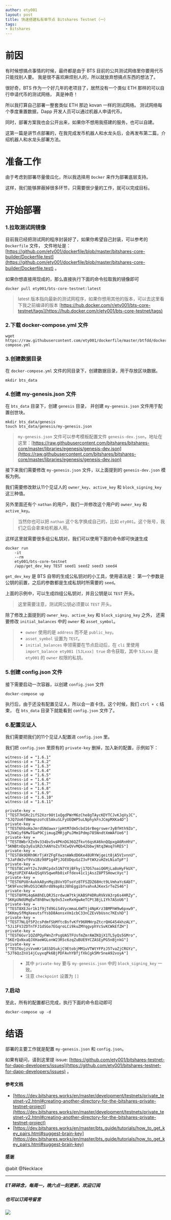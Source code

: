 ```yaml
---
author: ety001
layout: post
title: 快速搭建私有单节点 Bitshares Testnet（一）
tags:
- Bitshares
---
```

# 前因

有时候想搞点事情的时候，最终都是由于 BTS 目前的公共测试网络里你要用代币只能找别人要。
我是很不喜欢麻烦别人的，所以就放弃想搞点东西的想法了。

很好奇，BTS 作为一个好几年的老项目了，居然没有一个类似 ETH 那样的可以自行申请代币的测试网络，
真是神奇！

所以我打算自己部署一整套类似 ETH 那边 kovan 一样的测试网络。
测试网络每个季度重置数据，Dapp 开发人员可以通过机器人申请代币。

同时，部署方案我也会公开出来，如果你不想用我搭建的服务，也可以自建。

这第一篇是讲节点部署的，在我完成发币机器人和水龙头后，会再发布第二篇，介绍机器人和水龙头部署方法。

# 准备工作

由于考虑到部署尽量傻瓜化，所以我选择用 `Docker` 来作为部署底层支持。

这样，我们能够屏蔽掉很多环节，只需要很少量的工作，就可以完成目标。

# 开始部署

### 1.拉取测试网镜像

目前我已经把测试网的程序封装好了，如果你希望自己封装，可以参考的 `Dockerfile` 文件，
文件地址是：[https://github.com/ety001/dockerfile/blob/master/bitshares-core-builder/Dockerfile.test](https://github.com/ety001/dockerfile/blob/master/bitshares-core-builder/Dockerfile.test) 。

如果你想直接用现成的，那么直接执行下面的命令拉取我的镜像即可

```
docker pull ety001/bts-core-testnet:latest
```

> latest 版本指向最新的测试网程序，如果你想用其他的版本，可以去这里看下我之前编译的版本 [https://hub.docker.com/r/ety001/bts-core-testnet/tags](https://hub.docker.com/r/ety001/bts-core-testnet/tags)

### 2.下载 docker-compose.yml 文件

```
wget https://raw.githubusercontent.com/ety001/dockerfile/master/btfdd/docker-compose.yml
```

### 3.创建数据目录

在 `docker-compose.yml` 文件的同目录下，创建数据目录，用于存放区块数据。

```
mkdir bts_data
```

### 4.创建 my-genesis.json 文件

在 `bts_data` 目录下，创建 `genesis` 目录，
并创建 `my-genesis.json` 文件用于配置创世块。

```
mkdir bts_data/genesis
touch bts_data/genesis/my-genesis.json
```

> `my-genesis.json` 文件可以参考模板配置文件 `genesis-dev.json`，地址在这里：[https://raw.githubusercontent.com/bitshares/bitshares-core/master/libraries/egenesis/genesis-dev.json](https://raw.githubusercontent.com/bitshares/bitshares-core/master/libraries/egenesis/genesis-dev.json)

接下来我们需要修改 `my-genesis.json` 文件，以上面提到的 `genesis-dev.json` 模板为例。

我们需要修改默认11个见证人的 `owner_key`、`active_key` 和 `block_signing_key` 这三种值。

另外里面还有个 `nathan` 的用户，我们一并修改这个用户的 `owner_key` 和 `active_key`。

> 当然你也可以把 `nathan` 这个名字换成自己的，比如 `ety001`。这个账号，我们之后会拿来给机器人用。

这样这里就需要很多组公私钥对，我们可以使用下面的命令即可快速生成

```
docker run
    -it
    --rm
    ety001/bts-core-testnet
    /app/get_dev_key TEST seed1 seed2 seed3 seed4
```

`get_dev_key` 是 BTS 自带的生成公私钥对的小工具，使用语法是：
第一个参数是公钥的前置，之后的参数都是生成私钥时所需要的 `seed`。

上面的示例中，可以生成四组公私钥对，并且公钥是以 `TEST` 开头。

> 这里需要注意，测试网公钥必须要以 `TEST` 开头。

除了修改上面提到的 `owner_key`、`active_key` 和 `block_signing_key` 之外，
还需要修改 `initial_balances` 中的 `owner` 和 `asset_symbol`。

> * `owner` 使用的是 `address` 而不是 `public_key`。
> * `asset_symbol` 设置为 `TEST`。
> * `initial_balances` 申领需要在节点启动后，在 `cli` 里使用 `import_balance ety001 [5JLxxx] true` 命令获取，其中 `5JLxxx` 是 `ety001` 的 `owner` 权限的私钥。

### 5.创建 config.json 文件

接下需要启动一次容器，以创建 `config.json` 文件

```
docker-compose up
```

执行后，由于还没有配置见证人，所以会一直卡住。这个时候，我们 `ctrl + c` 结束，
在 `bts_data` 目录下就能看到 `config.json` 文件了。

### 6.配置见证人

我们需要把我们的11个见证人配置进 `config.json` 里。

我们把 `config.json` 里原有的 `private-key` 删掉，加入新的配置，示例如下：

```
witness-id = "1.6.1"
witness-id = "1.6.2"
witness-id = "1.6.3"
witness-id = "1.6.4"
witness-id = "1.6.5"
witness-id = "1.6.6"
witness-id = "1.6.7"
witness-id = "1.6.8"
witness-id = "1.6.9"
witness-id = "1.6.10"
witness-id = "1.6.11"

private-key = ["TEST7HSRc2ifS2Xzr98t1xQgdPWrM6zChe8gTAycKDYTCJvKJqVyJC", "5JQ7Uo6f8WmqnzoYcE5AkuSLFyUEQWP5uLNphykFnJCmpMXKa4D"]
private-key = ["TEST6hboHaJmrdSNdawxrjpHtM7dm5cbd16rBegrswer3yBfHth9Zo", "5JkW1yf6MwTGaP9CjimugZMRjgPuJMm1Pdmp785NndtXmWAfUe6"]
private-key = ["TEST8WbrXZn9v334bv5v4PKnDG36QZfkvt6qsK46knQQpxgA6RnHhV", "5KNBtnDp3yEu1RZchANYoZsTXCwQVvMQb42bbwjNtq3Woq7nRES"]
private-key = ["TEST8k9DRh9KrTjAYZFgFXwznAWkdD6Ke48URYWjgeit8jA5V1vnnU", "5JaFdWJvf9Vu1Bz98P1g4PjJGEUDquGzZ3vFtWXzuHZeLNiaTpF"]
private-key = ["TEST8CzmYt2sJVdRCpdx51N7YXjBFhyj17DS7oaiQ6MjLa8oHyFkUX", "5KgtUPZXF4AxQSqXVSqweRb8ixFfdev41c1jAszZ8PTSHowcXyc"]
private-key = ["TEST6PU8rAukkA8ynMqiBVxYDTsoYz8TFSZDZ68Hct9LVmhaYc6AbT", "5K9Fxnc9RvDS1CWUhrd89ap8zJ8hEggibYvahvAJKexSrTeZS46"]
private-key = ["TEST8FMi4q6A8hELQRJ5zrdwuW7tkjKABSP4DRuRVkVA3rp6s4HRZy", "5KKpUNdUMqEwT8hBhwc9p9x5JxeRxHgwAeTCPt3BjL1Yh7ASoU6"]
private-key = ["TEST8XEJor1k1f9jTd9GiS4VycmmaL6WTtj4NpKrz3BMPhW9w6pxw9", "5KKmySfMqXeeutsfYsbD8AonsxVm1cbC33nCZEvVbUsnc7KEshD"]
private-key = ["TEST7NLQf5P2csPdmfSbMftcBsfvKfY96RMHrpZtcrQHG454khzALY", "5Ji1FVJZDTnTFJ1dSGo7EGqroLCi9kuZMYqgvphYcSvKCWkEfZH"]
private-key = ["TEST6Gvr1QZdPQyFWnZrPsgUASTFUsfmZmrAWZKQjX1TL5yQs5GMro", "5KErQxNxaQJXHaeWGLonW23RSc6zqZuBUE9YCZASEyPG5nBjnkG"]
private-key = ["TEST6ujzsVvmKr1ASSDSukjC9EtobjMM1uVTWtYFPzJ5TvaZjCRGYz", "5JT6QzZnV14jCuyxqPk6BjPDFAvhYBfjfXkCgk5Mr5neA92voyA"]
```

> * 其中 `private-key` 要与 `my-genesis.json` 中的 `block_signing_key` 一致。
> * 注意 `checkpoint` 设置为 `[]`

### 7.启动

至此，所有的配置都已完成，执行下面的命令启动即可

```
docker-compose up -d
```

# 结语

部署的主要工作就是配置 `my-genesis.json` 和 `config.json`。

如果有疑问，请到这里提 issue: [https://github.com/ety001/bitshares-testnet-for-dapp-developers/issues](https://github.com/ety001/bitshares-testnet-for-dapp-developers/issues) 。

#### 参考文档
* [https://dev.bitshares.works/en/master/development/testnets/private_testnet-v2.html#creating-another-directory-for-the-bitshares-private-testnet-project](https://dev.bitshares.works/en/master/development/testnets/private_testnet-v2.html#creating-another-directory-for-the-bitshares-private-testnet-project)
* [https://dev.bitshares.works/en/master/bts_guide/tutorials/how_to_get_key_pairs.html#suggest-brain-key](https://dev.bitshares.works/en/master/bts_guide/tutorials/how_to_get_key_pairs.html#suggest-brain-key)

#### 感谢
@abit  @Necklace

---
##### ET碎碎念，每周一，晚六点一刻更新，欢迎订阅
##### 也可以订阅号留言
![](/img/wechat-subscribe.jpg)
